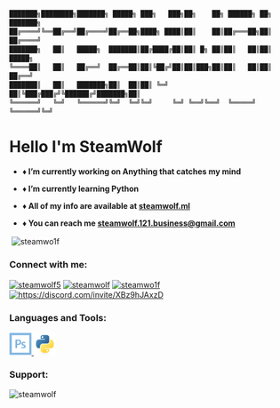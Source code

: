 ```
███████╗████████╗███████╗ █████╗ ███╗   ███╗██╗    ██╗ ██████╗ ██╗     ███████╗
██╔════╝╚══██╔══╝██╔════╝██╔══██╗████╗ ████║██║    ██║██╔═══██╗██║     ██╔════╝
███████╗   ██║   █████╗  ███████║██╔████╔██║██║ █╗ ██║██║   ██║██║     █████╗
╚════██║   ██║   ██╔══╝  ██╔══██║██║╚██╔╝██║██║███╗██║██║   ██║██║     ██╔══╝
███████║   ██║   ███████╗██║  ██║██║ ╚═╝ ██║╚███╔███╔╝╚██████╔╝███████╗██║  
╚══════╝   ╚═╝   ╚══════╝╚═╝  ╚═╝╚═╝     ╚═╝ ╚══╝╚══╝  ╚═════╝ ╚══════╝╚═╝
```


# Hello I'm SteamWolf

- **♦ I’m currently working on Anything that catches my mind**

- **♦ I’m currently learning Python**

- **♦ All of my info are available at [steamwolf.ml](steamwolf.ml)**

- **♦ You can reach me steamwolf.121.business@gmail.com**

<p>&nbsp;<img align="center" src="https://github-readme-stats.vercel.app/api?username=steamwo1f&show_icons=true&title_color=ff9347&text_color=ff9347&bg_color=292829&locale=en" alt="steamwo1f" /></p>

<h3 align="left">Connect with me:</h3>
<p align="left">
<a href="https://twitter.com/steamwolf5" target="blank"><img align="center" src="https://raw.githubusercontent.com/rahuldkjain/github-profile-readme-generator/master/src/images/icons/Social/twitter.svg" alt="steamwolf5" height="30" width="40" /></a>
<a href="https://linkedin.com/in/steamwolf" target="blank"><img align="center" src="https://raw.githubusercontent.com/rahuldkjain/github-profile-readme-generator/master/src/images/icons/Social/linked-in-alt.svg" alt="steamwolf" height="30" width="40" /></a>
<a href="https://www.youtube.com/c/steamwo1f" target="blank"><img align="center" src="https://raw.githubusercontent.com/rahuldkjain/github-profile-readme-generator/master/src/images/icons/Social/youtube.svg" alt="steamwo1f" height="30" width="40" /></a>
<a href="https://discord.gg/https://discord.com/invite/XBz9hJAxzD" target="blank"><img align="center" src="https://raw.githubusercontent.com/rahuldkjain/github-profile-readme-generator/master/src/images/icons/Social/discord.svg" alt="https://discord.com/invite/XBz9hJAxzD" height="30" width="40" /></a>
</p>

<h3 align="left">Languages and Tools:</h3>
<p align="left"> <a href="https://www.photoshop.com/en" target="_blank" rel="noreferrer"> <img src="https://raw.githubusercontent.com/devicons/devicon/master/icons/photoshop/photoshop-line.svg" alt="photoshop" width="40" height="40"/> </a> <a href="https://www.python.org" target="_blank" rel="noreferrer"> <img src="https://raw.githubusercontent.com/devicons/devicon/master/icons/python/python-original.svg" alt="python" width="40" height="40"/> </a> </p>

<h3 align="left">Support:</h3>
<p><a href="https://ko-fi.com/steamwolf"> <img align="left" src="https://cdn.ko-fi.com/cdn/kofi3.png?v=3" height="50" width="210" alt="steamwolf" /></a></p><br><br>


